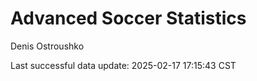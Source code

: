 # Advanced Soccer Statistics
Denis Ostroushko

<!-- gfm -->

Last successful data update: 2025-02-17 17:15:43 CST
